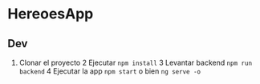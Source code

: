 # HereoesApp

## Dev

1. Clonar el proyecto
2 Ejecutar ```npm install```
3 Levantar backend ```npm run backend```
4 Ejecutar la app ```npm start``` o bien ```ng serve -o```
